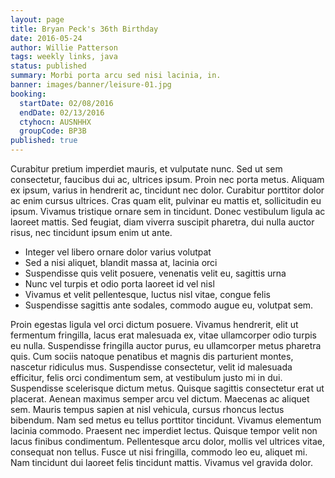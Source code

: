 ```yaml
---
layout: page
title: Bryan Peck's 36th Birthday
date: 2016-05-24
author: Willie Patterson
tags: weekly links, java
status: published
summary: Morbi porta arcu sed nisi lacinia, in.
banner: images/banner/leisure-01.jpg
booking:
  startDate: 02/08/2016
  endDate: 02/13/2016
  ctyhocn: AUSNHHX
  groupCode: BP3B
published: true
---
```

Curabitur pretium imperdiet mauris, et vulputate nunc. Sed ut sem consectetur, faucibus dui ac, ultrices ipsum. Proin nec porta metus. Aliquam ex ipsum, varius in hendrerit ac, tincidunt nec dolor. Curabitur porttitor dolor ac enim cursus ultrices. Cras quam elit, pulvinar eu mattis et, sollicitudin eu ipsum. Vivamus tristique ornare sem in tincidunt. Donec vestibulum ligula ac laoreet mattis. Sed feugiat, diam viverra suscipit pharetra, dui nulla auctor risus, nec tincidunt ipsum enim ut ante.

* Integer vel libero ornare dolor varius volutpat
* Sed a nisi aliquet, blandit massa at, lacinia orci
* Suspendisse quis velit posuere, venenatis velit eu, sagittis urna
* Nunc vel turpis et odio porta laoreet id vel nisl
* Vivamus et velit pellentesque, luctus nisl vitae, congue felis
* Suspendisse sagittis ante sodales, commodo augue eu, volutpat sem.

Proin egestas ligula vel orci dictum posuere. Vivamus hendrerit, elit ut fermentum fringilla, lacus erat malesuada ex, vitae ullamcorper odio turpis eu nulla. Suspendisse fringilla auctor purus, eu ullamcorper metus pharetra quis. Cum sociis natoque penatibus et magnis dis parturient montes, nascetur ridiculus mus. Suspendisse consectetur, velit id malesuada efficitur, felis orci condimentum sem, at vestibulum justo mi in dui. Suspendisse scelerisque dictum metus. Quisque sagittis consectetur erat ut placerat. Aenean maximus semper arcu vel dictum.
Maecenas ac aliquet sem. Mauris tempus sapien at nisl vehicula, cursus rhoncus lectus bibendum. Nam sed metus eu tellus porttitor tincidunt. Vivamus elementum lacinia commodo. Praesent nec imperdiet lectus. Quisque tempor velit non lacus finibus condimentum. Pellentesque arcu dolor, mollis vel ultrices vitae, consequat non tellus. Fusce ut nisi fringilla, commodo leo eu, aliquet mi. Nam tincidunt dui laoreet felis tincidunt mattis. Vivamus vel gravida dolor.
